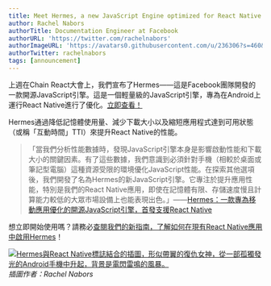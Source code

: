 ```yaml
---
title: Meet Hermes, a new JavaScript Engine optimized for React Native
author: Rachel Nabors
authorTitle: Documentation Engineer at Facebook
authorURL: 'https://twitter.com/rachelnabors'
authorImageURL: 'https://avatars0.githubusercontent.com/u/236306?s=460&v=4'
authorTwitter: rachelnabors
tags: [announcement]
---
```


上週在Chain React大會上，我們宣布了Hermes——這是Facebook團隊開發的一款開源JavaScript引擎。這是一個輕量級的JavaScript引擎，專為在Android上運行React Native進行了優化。[立即查看！](https://code.fb.com/android/hermes/)

Hermes通過降低記憶體使用量、減少下載大小以及縮短應用程式達到可用狀態（或稱「互動時間」TTI）來提升React Native的性能。

> 「當我們分析性能數據時，發現JavaScript引擎本身是影響啟動性能和下載大小的關鍵因素。有了這些數據，我們意識到必須針對手機（相較於桌面或筆記型電腦）這種資源受限的環境優化JavaScript性能。在探索其他選項後，我們開發了名為Hermes的新JavaScript引擎。它專注於提升應用性能，特別是我們的React Native應用，即使在記憶體有限、存儲速度慢且計算能力較低的大眾市場設備上也能表現出色。」——[Hermes：一款專為移動應用優化的開源JavaScript引擎，首發支援React Native](https://code.fb.com/android/hermes/)

想立即開始使用嗎？請務必[查閱我們的新指南，了解如何在現有React Native應用中啟用Hermes](/docs/hermes/)！

[![Hermes與React Native標誌結合的插圖，形似帶翼的復仇女神，從一部孤獨發光的Android手機中升起，背景是電閃雷鳴的風暴。](/blog/assets/2019_hermes-launch-illo-rachel-nabors.jpg)](https://code.fb.com/android/hermes/) _插圖作者：Rachel Nabors_